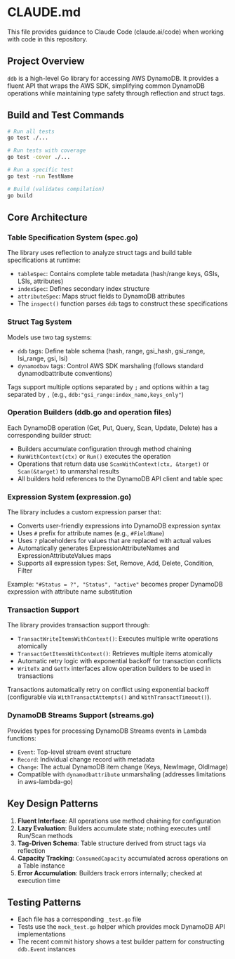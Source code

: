 # CLAUDE.md

This file provides guidance to Claude Code (claude.ai/code) when working with code in this repository.

## Project Overview

`ddb` is a high-level Go library for accessing AWS DynamoDB. It provides a fluent API that wraps the AWS SDK, simplifying common DynamoDB operations while maintaining type safety through reflection and struct tags.

## Build and Test Commands

```bash
# Run all tests
go test ./...

# Run tests with coverage
go test -cover ./...

# Run a specific test
go test -run TestName

# Build (validates compilation)
go build
```

## Core Architecture

### Table Specification System (spec.go)

The library uses reflection to analyze struct tags and build table specifications at runtime:

- `tableSpec`: Contains complete table metadata (hash/range keys, GSIs, LSIs, attributes)
- `indexSpec`: Defines secondary index structure
- `attributeSpec`: Maps struct fields to DynamoDB attributes
- The `inspect()` function parses `ddb` tags to construct these specifications

### Struct Tag System

Models use two tag systems:
- `ddb` tags: Define table schema (hash, range, gsi_hash, gsi_range, lsi_range, gsi, lsi)
- `dynamodbav` tags: Control AWS SDK marshaling (follows standard dynamodbattribute conventions)

Tags support multiple options separated by `;` and options within a tag separated by `,` (e.g., `ddb:"gsi_range:index_name,keys_only"`)

### Operation Builders (ddb.go and operation files)

Each DynamoDB operation (Get, Put, Query, Scan, Update, Delete) has a corresponding builder struct:

- Builders accumulate configuration through method chaining
- `RunWithContext(ctx)` or `Run()` executes the operation
- Operations that return data use `ScanWithContext(ctx, &target)` or `Scan(&target)` to unmarshal results
- All builders hold references to the DynamoDB API client and table spec

### Expression System (expression.go)

The library includes a custom expression parser that:
- Converts user-friendly expressions into DynamoDB expression syntax
- Uses `#` prefix for attribute names (e.g., `#FieldName`)
- Uses `?` placeholders for values that are replaced with actual values
- Automatically generates ExpressionAttributeNames and ExpressionAttributeValues maps
- Supports all expression types: Set, Remove, Add, Delete, Condition, Filter

Example: `"#Status = ?", "Status", "active"` becomes proper DynamoDB expression with attribute name substitution

### Transaction Support

The library provides transaction support through:
- `TransactWriteItemsWithContext()`: Executes multiple write operations atomically
- `TransactGetItemsWithContext()`: Retrieves multiple items atomically
- Automatic retry logic with exponential backoff for transaction conflicts
- `WriteTx` and `GetTx` interfaces allow operation builders to be used in transactions

Transactions automatically retry on conflict using exponential backoff (configurable via `WithTransactAttempts()` and `WithTransactTimeout()`).

### DynamoDB Streams Support (streams.go)

Provides types for processing DynamoDB Streams events in Lambda functions:
- `Event`: Top-level stream event structure
- `Record`: Individual change record with metadata
- `Change`: The actual DynamoDB item change (Keys, NewImage, OldImage)
- Compatible with `dynamodbattribute` unmarshaling (addresses limitations in aws-lambda-go)

## Key Design Patterns

1. **Fluent Interface**: All operations use method chaining for configuration
2. **Lazy Evaluation**: Builders accumulate state; nothing executes until Run/Scan methods
3. **Tag-Driven Schema**: Table structure derived from struct tags via reflection
4. **Capacity Tracking**: `ConsumedCapacity` accumulated across operations on a Table instance
5. **Error Accumulation**: Builders track errors internally; checked at execution time

## Testing Patterns

- Each file has a corresponding `_test.go` file
- Tests use the `mock_test.go` helper which provides mock DynamoDB API implementations
- The recent commit history shows a test builder pattern for constructing `ddb.Event` instances
